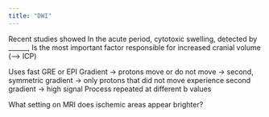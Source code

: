 ```yaml
---
title: "DWI"
---
```

Recent studies showed In the acute period, cytotoxic swelling, detected by ______, Is the most important factor responsible for increased cranial volume (--&gt; ICP)

Uses fast GRE or EPI
Gradient -&gt; protons move or do not move -&gt; second, symmetric gradient -&gt; only protons that did not move experience second gradient -&gt; high signal
Process repeated at different b values

What setting on MRI does ischemic areas appear brighter?

